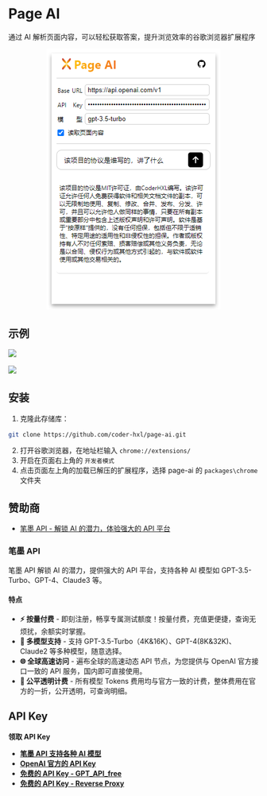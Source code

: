 # Page AI

通过 AI 解析页面内容，可以轻松获取答案，提升浏览效率的谷歌浏览器扩展程序

<div align="center">
  <img src="https://raw.githubusercontent.com/coder-hxl/page-ai/main/assets/interface.png" />
</div>

## 示例

![](https://raw.githubusercontent.com/coder-hxl/page-ai/main/assets/example-1.png)

![](https://raw.githubusercontent.com/coder-hxl/page-ai/main/assets/example-2.png)

## 安装

1. 克隆此存储库：

```bash
git clone https://github.com/coder-hxl/page-ai.git
```

2. 打开谷歌浏览器，在地址栏输入 `chrome://extensions/`
3. 开启在页面右上角的 `开发者模式`
4. 点击页面左上角的加载已解压的扩展程序，选择 page-ai 的 `packages\chrome` 文件夹

## 赞助商

- [笔墨 API - 解锁 AI 的潜力，体验强大的 API 平台 ](https://api.fast-tunnel.one)

### 笔墨 API

笔墨 API 解锁 AI 的潜力，提供强大的 API 平台，支持各种 AI 模型如 GPT-3.5-Turbo、GPT-4、Claude3 等。

#### 特点

- **⚡ 按量付费** - 即刻注册，畅享专属测试额度！按量付费，充值更便捷，查询无烦扰，余额实时掌握。
- **📝 多模型支持** - 支持 GPT-3.5-Turbo（4K&16K）、GPT-4(8K&32K)、Claude2 等多种模型，随意选择。
- **🌐 全球高速访问** - 遍布全球的高速动态 API 节点，为您提供与 OpenAI 官方接口一致的 API 服务，国内即可直接使用。
- **🔑 公平透明计费** - 所有模型 Tokens 费用均与官方一致的计费，整体费用在官方的一折，公开透明，可查询明细。

## API Key

**领取 API Key**

- **[笔墨 API 支持各种 AI 模型](https://api.fast-tunnel.one)**
- **[OpenAI 官方的 API Key](https://platform.openai.com/api-keys)**
- **[免费的 API Key - GPT_API_free](https://github.com/chatanywhere/GPT_API_free)**
- **[免费的 API Key - Reverse Proxy](https://github.com/PawanOsman/ChatGPT)**

